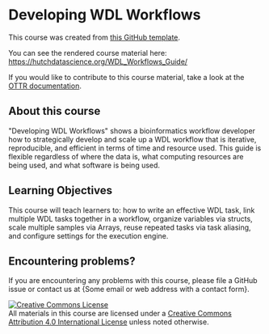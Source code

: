 # Developing WDL Workflows

This course was created from [this GitHub template](https://github.com/jhudsl/OTTR_Template).

You can see the rendered course material here: https://hutchdatascience.org/WDL_Workflows_Guide/

If you would like to contribute to this course material, take a look at the [OTTR documentation](https://www.ottrproject.org/).

## About this course

"Developing WDL Workflows" shows a bioinformatics workflow developer how to strategically develop and scale up a WDL workflow that is iterative, reproducible, and efficient in terms of time and resource used. This guide is flexible regardless of where the data is, what computing resources are being used, and what software is being used. 

## Learning Objectives

This course will teach learners to: how to write an effective WDL task, link multiple WDL tasks together in a workflow, organize variables via structs, scale multiple samples via Arrays, reuse repeated tasks via task aliasing, and configure settings for the execution engine. 

## Encountering problems?

If you are encountering any problems with this course, please file a GitHub issue or contact us at {Some email or web address with a contact form}.

<a rel="license" href="http://creativecommons.org/licenses/by/4.0/"><img alt="Creative Commons License" style="border-width:0" src="https://i.creativecommons.org/l/by/4.0/88x31.png" /></a><br />All materials in this course are licensed under a <a rel="license" href="http://creativecommons.org/licenses/by/4.0/">Creative Commons Attribution 4.0 International License</a> unless noted otherwise.
